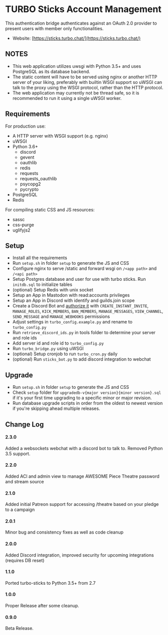 TURBO Sticks Account Management
===========

This authentication bridge authenticates against an OAuth 2.0 provider to present users with member only functionalities.

* Website: [https://sticks.turbo.chat/](https://sticks.turbo.chat/)

NOTES
-----------
* This web application utilizes uwsgi with Python 3.5+ and uses PostgreSQL as its database backend.
* The static content will have to be served using nginx or another HTTP server of your liking, preferably with builtin WSGI support so uWSGI can talk to the proxy using the WSGI protocol, rather than the HTTP protocol.
* The web application may currently not be thread safe, so it is recommended to run it using a single uWSGI worker.

Requirements
-----------
For production use:
* A HTTP server with WSGI support (e.g. nginx)
* uWSGI
* Python 3.6+
  * discord
  * gevent
  * oauthlib
  * redis
  * requests
  * requests_oauthlib
  * psycopg2
  * pycrypto
* PostgreSQL
* Redis

For compiling static CSS and JS resources:
* sassc
* css-purge
* uglifyjs2

Setup
-----------
* Install all the requirements
* Run `setup.sh` in folder `setup` to generate the JS and CSS
* Configure nginx to serve /static and forward wsgi on `/<app path>` and `/<api path>`
* Setup Postgres database and user for use with turbo sticks. Run `initdb.sql` to initialize tables
* (optional) Setup Redis with unix socket
* Setup an App in Mastodon with read:accounts privileges
* Setup an App in Discord with identify and guilds.join scope
* Create a Discord Bot and [authorize it](https://discordapp.com/developers/docs/topics/oauth2#bot-authorization-flow) with `CREATE_INSTANT_INVITE`, `MANAGE_ROLES`, `KICK_MEMBERS`, `BAN_MEMBERS`, `MANAGE_MESSAGES`, `VIEW_CHANNEL`, `SEND_MESSAGE` and `MANAGE_WEBHOOKS` permissions
* Adjust settings in `turbo_config.example.py` and rename to `turbo_config.py`
* Run `retrieve_discord_ids.py` in tools folder to determine your server and role ids
* Add server id and role id to `turbo_config.py`
* Run `turbo_bridge.py` using uWSGI
* (optional) Setup cronjob to run `turbo_cron.py` daily
* (optional) Run `sticks_bot.py` to add discord integration to webchat

Upgrade
-----------
* Run `setup.sh` in folder `setup` to generate the JS and CSS
* Check `setup` folder for `upgradedb-v{major version}{minor version}.sql` if it's your first time upgrading to a specific minor or major revision.
* Run database upgrade scripts in order from the oldest to newest version if you're skipping ahead multiple releases.

Change Log
-----------
#### 2.3.0
Added a websockets webchat with a discord bot to talk to. Removed Python 3.5 support.
#### 2.2.0
Added ACl and admin view to manage AWESOME Piece Theatre password and stream source
#### 2.1.0
Added initial Patreon support for accessing /theatre based on your pledge to a campaign
#### 2.0.1
Minor bug and consistency fixes as well as code cleanup
#### 2.0.0
Added Discord integration, improved security for upcoming integrations (requires DB reset)
#### 1.1.0
Ported turbo-sticks to Python 3.5+ from 2.7
#### 1.0.0
Proper Release after some cleanup.
#### 0.9.0
Beta Release.
